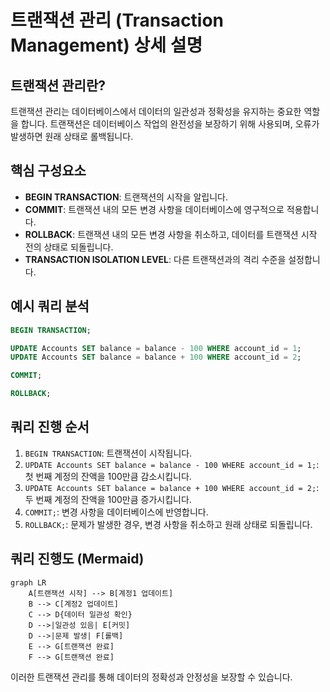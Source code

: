 
# 트랜잭션 관리 (Transaction Management) 상세 설명

## 트랜잭션 관리란?

트랜잭션 관리는 데이터베이스에서 데이터의 일관성과 정확성을 유지하는 중요한 역할을 합니다. 트랜잭션은 데이터베이스 작업의 완전성을 보장하기 위해 사용되며, 오류가 발생하면 원래 상태로 롤백됩니다.

## 핵심 구성요소

- **BEGIN TRANSACTION**: 트랜잭션의 시작을 알립니다.
- **COMMIT**: 트랜잭션 내의 모든 변경 사항을 데이터베이스에 영구적으로 적용합니다.
- **ROLLBACK**: 트랜잭션 내의 모든 변경 사항을 취소하고, 데이터를 트랜잭션 시작 전의 상태로 되돌립니다.
- **TRANSACTION ISOLATION LEVEL**: 다른 트랜잭션과의 격리 수준을 설정합니다.

## 예시 쿼리 분석

```sql
BEGIN TRANSACTION;

UPDATE Accounts SET balance = balance - 100 WHERE account_id = 1;
UPDATE Accounts SET balance = balance + 100 WHERE account_id = 2;

COMMIT;

ROLLBACK;
```

## 쿼리 진행 순서

1. `BEGIN TRANSACTION`: 트랜잭션이 시작됩니다.
2. `UPDATE Accounts SET balance = balance - 100 WHERE account_id = 1;`: 첫 번째 계정의 잔액을 100만큼 감소시킵니다.
3. `UPDATE Accounts SET balance = balance + 100 WHERE account_id = 2;`: 두 번째 계정의 잔액을 100만큼 증가시킵니다.
4. `COMMIT;`: 변경 사항을 데이터베이스에 반영합니다.
5. `ROLLBACK;`: 문제가 발생한 경우, 변경 사항을 취소하고 원래 상태로 되돌립니다.

## 쿼리 진행도 (Mermaid)

```mermaid
graph LR
    A[트랜잭션 시작] --> B[계정1 업데이트]
    B --> C[계정2 업데이트]
    C --> D{데이터 일관성 확인}
    D -->|일관성 있음| E[커밋]
    D -->|문제 발생| F[롤백]
    E --> G[트랜잭션 완료]
    F --> G[트랜잭션 완료]
```

이러한 트랜잭션 관리를 통해 데이터의 정확성과 안정성을 보장할 수 있습니다.
